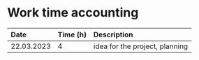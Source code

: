 # Work time accounting
| Date        | Time (h)  | Description           |
| :---------- |:----------|:----------------------|
| 22.03.2023  | 4         |idea for the project, planning |
